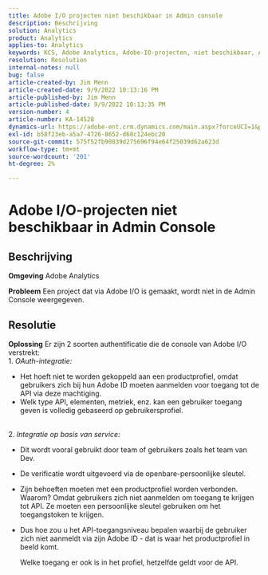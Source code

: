 ```yaml
---
title: Adobe I/O projecten niet beschikbaar in Admin console
description: Beschrijving
solution: Analytics
product: Analytics
applies-to: Analytics
keywords: KCS, Adobe Analytics, Adobe-IO-projecten, niet beschikbaar, Admin Console, OAuth-integratie, Service Based Integration
resolution: Resolution
internal-notes: null
bug: false
article-created-by: Jim Menn
article-created-date: 9/9/2022 10:13:16 PM
article-published-by: Jim Menn
article-published-date: 9/9/2022 10:13:35 PM
version-number: 4
article-number: KA-14528
dynamics-url: https://adobe-ent.crm.dynamics.com/main.aspx?forceUCI=1&pagetype=entityrecord&etn=knowledgearticle&id=79289e96-8c30-ed11-9db1-0022480866ad
exl-id: b58f23eb-a5a7-4726-8652-d68c124ebc20
source-git-commit: 575f52fb90839d275696f94e64f25039d62a623d
workflow-type: tm+mt
source-wordcount: '201'
ht-degree: 2%

---
```


# Adobe I/O-projecten niet beschikbaar in Admin Console

## Beschrijving


<b>Omgeving</b>
Adobe Analytics

<b>Probleem</b>
Een project dat via Adobe I/O is gemaakt, wordt niet in de Admin Console weergegeven.


## Resolutie


<b>Oplossing</b>
Er zijn 2 soorten authentificatie die de console van Adobe I/O verstrekt:
<br>1. *OAuth-integratie:*
- Het hoeft niet te worden gekoppeld aan een productprofiel, omdat gebruikers zich bij hun Adobe ID moeten aanmelden voor toegang tot de API via deze machtiging.
- Welk type API, elementen, metriek, enz. kan een gebruiker toegang geven is volledig gebaseerd op gebruikersprofiel.

<br>2. *Integratie op basis van service:*
- Dit wordt vooral gebruikt door team of gebruikers zoals het team van Dev.


- De verificatie wordt uitgevoerd via de openbare-persoonlijke sleutel.


- Zijn behoeften moeten met een productprofiel worden verbonden. Waarom? Omdat gebruikers zich niet aanmelden om toegang te krijgen tot API. Ze moeten een persoonlijke sleutel gebruiken om het toegangstoken te krijgen.
- Dus hoe zou u het API-toegangsniveau bepalen waarbij de gebruiker zich niet aanmeldt via zijn Adobe ID - dat is waar het productprofiel in beeld komt.

  Welke toegang er ook is in het profiel, hetzelfde geldt voor de API.
